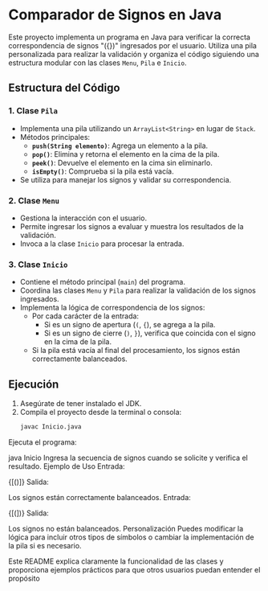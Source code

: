 # Comparador de Signos en Java

Este proyecto implementa un programa en Java para verificar la correcta correspondencia de signos "({})" ingresados por el usuario. Utiliza una pila personalizada para realizar la validación y organiza el código siguiendo una estructura modular con las clases `Menu`, `Pila` e `Inicio`.

## Estructura del Código

### 1. **Clase `Pila`**
- Implementa una pila utilizando un `ArrayList<String>` en lugar de `Stack`.
- Métodos principales:
  - **`push(String elemento)`**: Agrega un elemento a la pila.
  - **`pop()`**: Elimina y retorna el elemento en la cima de la pila.
  - **`peek()`**: Devuelve el elemento en la cima sin eliminarlo.
  - **`isEmpty()`**: Comprueba si la pila está vacía.
- Se utiliza para manejar los signos y validar su correspondencia.

### 2. **Clase `Menu`**
- Gestiona la interacción con el usuario.
- Permite ingresar los signos a evaluar y muestra los resultados de la validación.
- Invoca a la clase `Inicio` para procesar la entrada.

### 3. **Clase `Inicio`**
- Contiene el método principal (`main`) del programa.
- Coordina las clases `Menu` y `Pila` para realizar la validación de los signos ingresados.
- Implementa la lógica de correspondencia de los signos:
  - Por cada carácter de la entrada:
    - Si es un signo de apertura (`(`, `{`), se agrega a la pila.
    - Si es un signo de cierre (`)`, `}`), verifica que coincida con el signo en la cima de la pila.
  - Si la pila está vacía al final del procesamiento, los signos están correctamente balanceados.

## Ejecución

1. Asegúrate de tener instalado el JDK.
2. Compila el proyecto desde la terminal o consola:
   ```bash
   javac Inicio.java
Ejecuta el programa:

java Inicio
Ingresa la secuencia de signos cuando se solicite y verifica el resultado.
Ejemplo de Uso
Entrada:

{[()]}
Salida:

Los signos están correctamente balanceados.
Entrada:

{[(])}
Salida:

Los signos no están balanceados.
Personalización
Puedes modificar la lógica para incluir otros tipos de símbolos o cambiar la implementación de la pila si es necesario.

Este README explica claramente la funcionalidad de las clases y proporciona ejemplos prácticos para que otros usuarios puedan entender el propósito
